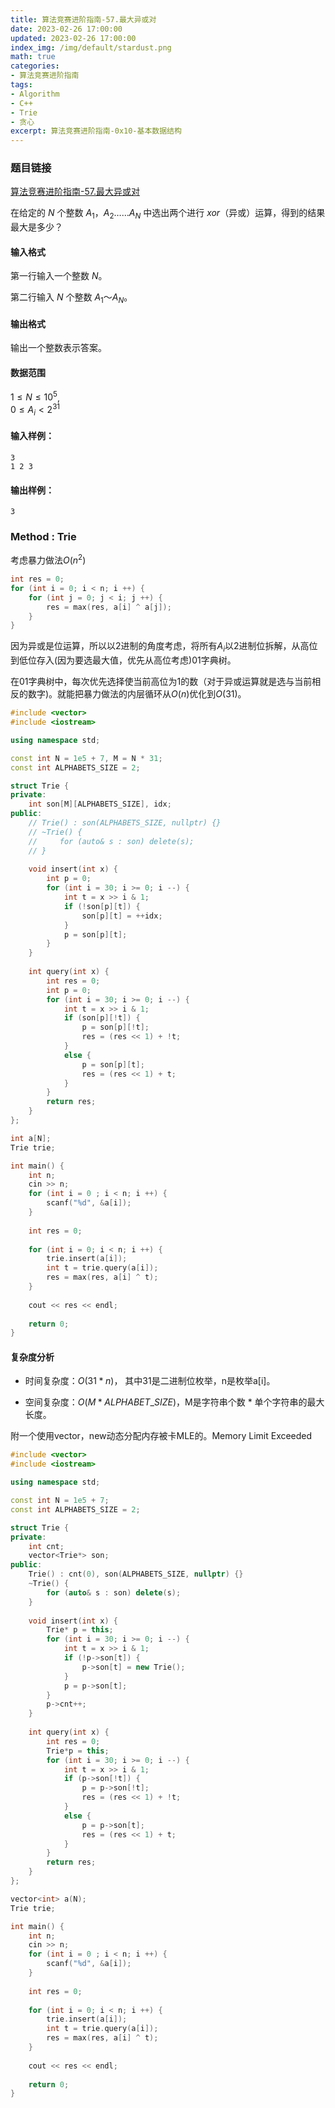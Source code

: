 ```yaml
---
title: 算法竞赛进阶指南-57.最大异或对
date: 2023-02-26 17:00:00
updated: 2023-02-26 17:00:00
index_img: /img/default/stardust.png
math: true
categories:
- 算法竞赛进阶指南
tags: 
- Algorithm
- C++
- Trie
- 贪心
excerpt: 算法竞赛进阶指南-0x10-基本数据结构
---
```


### 题目链接

 [算法竞赛进阶指南-57.最大异或对](https://www.acwing.com/problem/content/145/)

在给定的 $N$ 个整数 $A_1，A_2……A_N$ 中选出两个进行 $xor$（异或）运算，得到的结果最大是多少？

#### 输入格式

第一行输入一个整数 $N$。

第二行输入 $N$ 个整数 $A_1$～$A_N$。

#### 输出格式

输出一个整数表示答案。

#### 数据范围

$1 \le N \le 10^5$,  
$0 \le A_i < 2^{31}$

#### 输入样例：

```
3
1 2 3
```

#### 输出样例：

```
3
```

### Method : Trie

考虑暴力做法$O(n^2)$

```c++
int res = 0;
for (int i = 0; i < n; i ++) {
	for (int j = 0; j < i; j ++) {
		res = max(res, a[i] ^ a[j]);
	}
}
```

因为异或是位运算，所以以2进制的角度考虑，将所有$A_i$以2进制位拆解，从高位到低位存入(因为要选最大值，优先从高位考虑)01字典树。

在01字典树中，每次优先选择使当前高位为1的数（对于异或运算就是选与当前相反的数字)。就能把暴力做法的内层循环从$O(n)$优化到$O(31)$。

```c++
#include <vector>
#include <iostream>

using namespace std;

const int N = 1e5 + 7, M = N * 31;
const int ALPHABETS_SIZE = 2;

struct Trie {
private:
    int son[M][ALPHABETS_SIZE], idx;
public:
    // Trie() : son(ALPHABETS_SIZE, nullptr) {}
    // ~Trie() {
    //     for (auto& s : son) delete(s);
    // }
    
    void insert(int x) {
        int p = 0;
        for (int i = 30; i >= 0; i --) {
            int t = x >> i & 1;
            if (!son[p][t]) {
                son[p][t] = ++idx;
            }
            p = son[p][t];
        }
    }
    
    int query(int x) {
        int res = 0;
        int p = 0;
        for (int i = 30; i >= 0; i --) {
            int t = x >> i & 1;
            if (son[p][!t]) {
                p = son[p][!t];
                res = (res << 1) + !t;
            }
            else {
                p = son[p][t];
                res = (res << 1) + t;
            }
        }
        return res;
    }
};

int a[N];
Trie trie;

int main() {
    int n;
    cin >> n;
    for (int i = 0 ; i < n; i ++) {
        scanf("%d", &a[i]);
    }
    
    int res = 0;
    
    for (int i = 0; i < n; i ++) {
        trie.insert(a[i]);
        int t = trie.query(a[i]);
        res = max(res, a[i] ^ t);
    }
    
    cout << res << endl;
    
    return 0;
}
```

#### 复杂度分析

- 时间复杂度：${O(31 * n)}$， 其中31是二进制位枚举，n是枚举a[i]。

- 空间复杂度：${O(M * ALPHABET\_SIZE)}$，M是字符串个数 * 单个字符串的最大长度。

附一个使用vector，new动态分配内存被卡MLE的。Memory Limit Exceeded

```c++
#include <vector>
#include <iostream>

using namespace std;

const int N = 1e5 + 7;
const int ALPHABETS_SIZE = 2;

struct Trie {
private:
    int cnt;
    vector<Trie*> son;
public:
    Trie() : cnt(0), son(ALPHABETS_SIZE, nullptr) {}
    ~Trie() {
        for (auto& s : son) delete(s);
    }
    
    void insert(int x) {
        Trie* p = this;
        for (int i = 30; i >= 0; i --) {
            int t = x >> i & 1;
            if (!p->son[t]) {
                p->son[t] = new Trie();
            }
            p = p->son[t];
        }
        p->cnt++;
    }
    
    int query(int x) {
        int res = 0;
        Trie*p = this;
        for (int i = 30; i >= 0; i --) {
            int t = x >> i & 1;
            if (p->son[!t]) {
                p = p->son[!t];
                res = (res << 1) + !t;
            }
            else {
                p = p->son[t];
                res = (res << 1) + t;
            }
        }
        return res;
    }
};

vector<int> a(N);
Trie trie;

int main() {
    int n;
    cin >> n;
    for (int i = 0 ; i < n; i ++) {
        scanf("%d", &a[i]);
    }
    
    int res = 0;
    
    for (int i = 0; i < n; i ++) {
        trie.insert(a[i]);
        int t = trie.query(a[i]);
        res = max(res, a[i] ^ t);
    }
    
    cout << res << endl;
    
    return 0;
}
```

